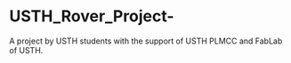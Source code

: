 # USTH_Rover_Project-
A project by USTH students with the support of USTH PLMCC and FabLab of USTH. 
